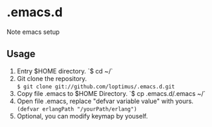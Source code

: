 # .emacs.d
Note emacs setup
## Usage
1. Entry $HOME directory.  
	`$ cd ~/`  
2. Git clone the repository.  
	`$ git clone git://github.com/loptimus/.emacs.d.git`  
3. Copy file .emacs to $HOME Directory.  
	`$ cp .emacs.d/.emacs ~/`  
4. Open file .emacs, replace "defvar variable value" with yours.  
	`(defvar erlangPath "/yourPath/erlang")`
5. Optional, you can modify keymap by youself.  

